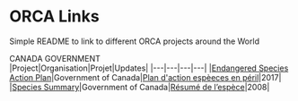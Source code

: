# ORCA Links  
Simple README to link to different ORCA projects around the World  
  
CANADA GOVERNMENT  
|Project|Organisation|Projet|Updates|
|---|---|---|---|
|[Endangered Species Action Plan](https://species-registry.canada.ca/index-en.html#/documents/2944)|Government of Canada|[Plan d'action espèeces en péril](https://www.canada.ca/fr/environnement-changement-climatique/services/registre-public-especes-peril/plans-action/epaulards-residents-nord-sud.html)|2017|
|[Species Summary](https://species-registry.canada.ca/index-en.html#/species/699-5)|Government of Canada|[Résumé de l’espèce](https://registre-especes.canada.ca/index-fr.html#/especes/698-8)|2008|
